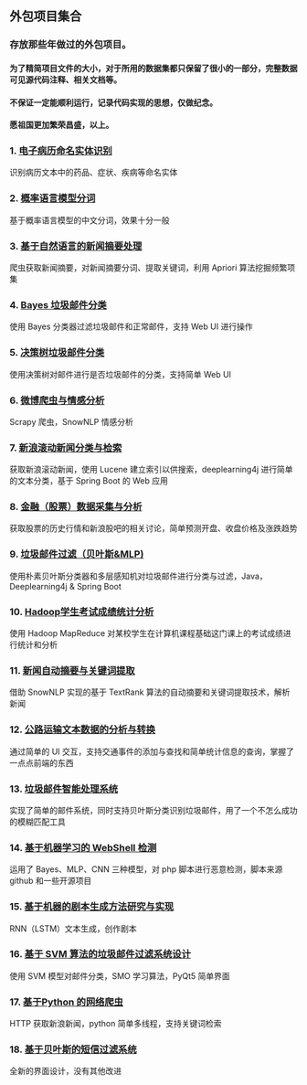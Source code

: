 ## 外包项目集合

### 存放那些年做过的外包项目。

#### 为了精简项目文件的大小，对于所用的数据集都只保留了很小的一部分，完整数据可见源代码注释、相关文档等。
#### 不保证一定能顺利运行，记录代码实现的思想，仅做纪念。
#### 愿祖国更加繁荣昌盛，以上。

### 1. [电子病历命名实体识别](./DianZiBingLiNER)
识别病历文本中的药品、症状、疾病等命名实体

### 2. [概率语言模型分词](./PLMSegment)
基于概率语言模型的中文分词，效果十分一般

### 3. [基于自然语言的新闻摘要处理](./NewsAbstractAnalysis)
爬虫获取新闻摘要，对新闻摘要分词、提取关键词，利用 Apriori 算法挖掘频繁项集

### 4. [Bayes 垃圾邮件分类](./SpamBayesWeb)
使用 Bayes 分类器过滤垃圾邮件和正常邮件，支持 Web UI 进行操作

### 5. [决策树垃圾邮件分类](./SpamDT)

使用决策树对邮件进行是否垃圾邮件的分类，支持简单 Web UI

### 6. [微博爬虫与情感分析](./WeiboSentiment)
Scrapy 爬虫，SnowNLP 情感分析

### 7. [新浪滚动新闻分类与检索](./SinaNewsSearchAnalysis)

获取新浪滚动新闻，使用 Lucene 建立索引以供搜索，deeplearning4j 进行简单的文本分类，基于 Spring Boot 的 Web 应用

### 8. [金融（股票）数据采集与分析](./FinanceStockAnalysis)

获取股票的历史行情和新浪股吧的相关讨论，简单预测开盘、收盘价格及涨跌趋势

### 9. [垃圾邮件过滤（贝叶斯&MLP)](./SpamBayesMLP)

使用朴素贝叶斯分类器和多层感知机对垃圾邮件进行分类与过滤，Java，Deeplearning4j & Spring Boot

### 10. [Hadoop学生考试成绩统计分析](./HadoopGrades)

使用 Hadoop MapReduce 对某校学生在计算机课程基础这门课上的考试成绩进行统计和分析

### 11. [新闻自动摘要与关键词提取](./NewsAbExtraction)

借助 SnowNLP 实现的基于 TextRank 算法的自动摘要和关键词提取技术，解析新闻

### 12. [公路运输文本数据的分析与转换](./Highway)

通过简单的 UI 交互，支持交通事件的添加与查找和简单统计信息的查询，掌握了一点点前端的东西

### 13. [垃圾邮件智能处理系统](./SpamMail)

实现了简单的邮件系统，同时支持贝叶斯分类识别垃圾邮件，用了一个不怎么成功的模糊匹配工具

### 14. [基于机器学习的 WebShell 检测](./WebShellDetect)

运用了 Bayes、MLP、CNN 三种模型，对 php 脚本进行恶意检测，脚本来源 github 和一些开源项目

### 15. [基于机器的剧本生成方法研究与实现](./ScriptWriter)

RNN（LSTM）文本生成，创作剧本

### 16. [基于 SVM 算法的垃圾邮件过滤系统设计](./SVMSpam)

使用 SVM 模型对邮件分类，SMO 学习算法，PyQt5 简单界面

### 17.  [基于Python 的网络爬虫](./WebSpider)

HTTP 获取新浪新闻，python 简单多线程，支持关键词检索

### 18. [基于贝叶斯的短信过滤系统](./SpamMessage)

全新的界面设计，没有其他改进